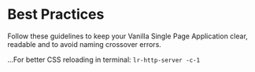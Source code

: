 # Best Practices
Follow these guidelines to keep your Vanilla Single Page Application clear, readable and to avoid naming crossover errors.

...For better CSS reloading in terminal:
`lr-http-server -c-1`
